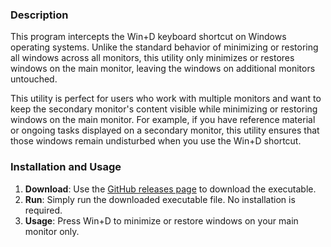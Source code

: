 ### Description

This program intercepts the Win+D keyboard shortcut on Windows operating systems. Unlike the standard behavior of minimizing or restoring all windows across all monitors, this utility only minimizes or restores windows on the main monitor, leaving the windows on additional monitors untouched.

This utility is perfect for users who work with multiple monitors and want to keep the secondary monitor's content visible while minimizing or restoring windows on the main monitor. For example, if you have reference material or ongoing tasks displayed on a secondary monitor, this utility ensures that those windows remain undisturbed when you use the Win+D shortcut.

### Installation and Usage

1. **Download**: Use the [GitHub releases page](https://github.com/deadem/minimize-windows/releases) to download the executable.
2. **Run**: Simply run the downloaded executable file. No installation is required.
3. **Usage**: Press Win+D to minimize or restore windows on your main monitor only.

